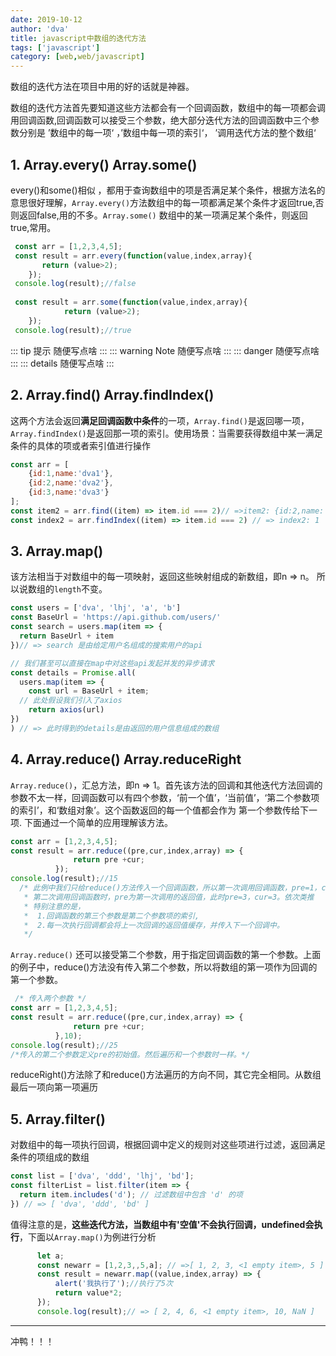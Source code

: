 ```yaml
---
date: 2019-10-12
author: 'dva'
title: javascript中数组的迭代方法
tags: ['javascript']
category: [web,web/javascript]
---
```


  数组的迭代方法在项目中用的好的话就是神器。

数组的迭代方法首先要知道这些方法都会有一个回调函数，数组中的每一项都会调用回调函数,回调函数可以接受三个参数，绝大部分迭代方法的回调函数中三个参数分别是  ’数组中的每一项‘ ，’数组中每一项的索引‘， ’调用迭代方法的整个数组‘
<!-- more -->
 ## 1. Array.every()  Array.some() 

  every()和some()相似 ，都用于查询数组中的项是否满足某个条件，根据方法名的意思很好理解，`Array.every()`方法数组中的每一项都满足某个条件才返回true,否则返回false,用的不多。`Array.some()` 数组中的某一项满足某个条件，则返回true,常用。

  ```javascript 
   const arr = [1,2,3,4,5];
   const result = arr.every(function(value,index,array){
         return (value>2);
      });
   console.log(result);//false
          
   const result = arr.some(function(value,index,array){
              return (value>2);
      });
   console.log(result);//true
  ```
::: tip 提示
随便写点啥
:::
::: warning Note
随便写点啥
:::
::: danger 
随便写点啥
:::
::: details 
随便写点啥
:::
 ## 2. Array.find()  Array.findIndex()

  这两个方法会返回**满足回调函数中条件**的一项，`Array.find()`是返回哪一项，`Array.findIndex()`是返回那一项的索引。使用场景：当需要获得数组中某一满足条件的具体的项或者索引值进行操作

  ```javascript
  const arr = [
      {id:1,name:'dva1'},
      {id:2,name:'dva2'},
      {id:3,name:'dva3'}
  ];
  const item2 = arr.find((item) => item.id === 2)// =>item2: {id:2,name:'dva2'}
  const index2 = arr.findIndex((item) => item.id === 2) // => index2: 1
  ```

 ## 3. Array.map()

  该方法相当于对数组中的每一项映射，返回这些映射组成的新数组，即n => n。 所以说数组的`length`不变。
  ```javascript
  const users = ['dva', 'lhj', 'a', 'b']
  const BaseUrl = 'https://api.github.com/users/'
  const search = users.map(item => {
    return BaseUrl + item
  })// => search 是由给定用户名组成的搜索用户的api

  // 我们甚至可以直接在map中对这些api发起并发的异步请求 
  const details = Promise.all(
    users.map(item => {
      const url = BaseUrl + item;
    // 此处假设我们引入了axios
      return axios(url)
  })
  ) // => 此时得到的details是由返回的用户信息组成的数组
  ```
  

 ## 4. Array.reduce() Array.reduceRight
  `Array.reduce()`，汇总方法，即n => 1。首先该方法的回调和其他迭代方法回调的参数不太一样，回调函数可以有四个参数，‘前一个值’，‘当前值’，‘第二个参数项的索引’，和‘数组对象’。这个函数返回的每一个值都会作为 第一个参数传给下一项.
  下面通过一个简单的应用理解该方法。
  ```javascript
  const arr = [1,2,3,4,5];
  const result = arr.reduce((pre,cur,index,array) => {
                return pre +cur;
            });
  console.log(result);//15
    /* 此例中我们只给reduce()方法传入一个回调函数，所以第一次调用回调函数，pre=1，cur=2 ,index=1，
     * 第二次调用回调函数时，pre为第一次调用的返回值，此时pre=3，cur=3。依次类推
     * 特别注意的是，
     *  1.回调函数的第三个参数是第二个参数项的索引,
     *  2.每一次执行回调都会将上一次回调的返回值缓存，并传入下一个回调中。
     */
  ```
  `Array.reduce()` 还可以接受第二个参数，用于指定回调函数的第一个参数。上面的例子中，reduce()方法没有传入第二个参数，所以将数组的第一项作为回调的第一个参数。
  ```javascript
   /* 传入两个参数 */
  const arr = [1,2,3,4,5];
  const result = arr.reduce((pre,cur,index,array) => {
                return pre +cur;
            },10);
  console.log(result);//25
  /*传入的第二个参数定义pre的初始值。然后遍历和一个参数时一样。*/

  ```
  reduceRight()方法除了和reduce()方法遍历的方向不同，其它完全相同。从数组最后一项向第一项遍历
 ## 5. Array.filter()
  对数组中的每一项执行回调，根据回调中定义的规则对这些项进行过滤，返回满足条件的项组成的数组
  ```javascript
  const list = ['dva', 'ddd', 'lhj', 'bd'];
  const filterList = list.filter(item => {
    return item.includes('d'); // 过滤数组中包含 'd' 的项
  }) // => [ 'dva', 'ddd', 'bd' ] 

  ```
  值得注意的是，**这些迭代方法，当数组中有'空值'不会执行回调，undefined会执行**，下面以`Array.map()`为例进行分析
  ```javascript
        let a;
        const newarr = [1,2,3,,5,a]; // =>[ 1, 2, 3, <1 empty item>, 5 ]
        const result = newarr.map((value,index,array) => {
            alert('我执行了');//执行了5次
            return value*2;
        });
        console.log(result);// => [ 2, 4, 6, <1 empty item>, 10, NaN ]

  ```
 
  --------------------------
  冲鸭！！！

